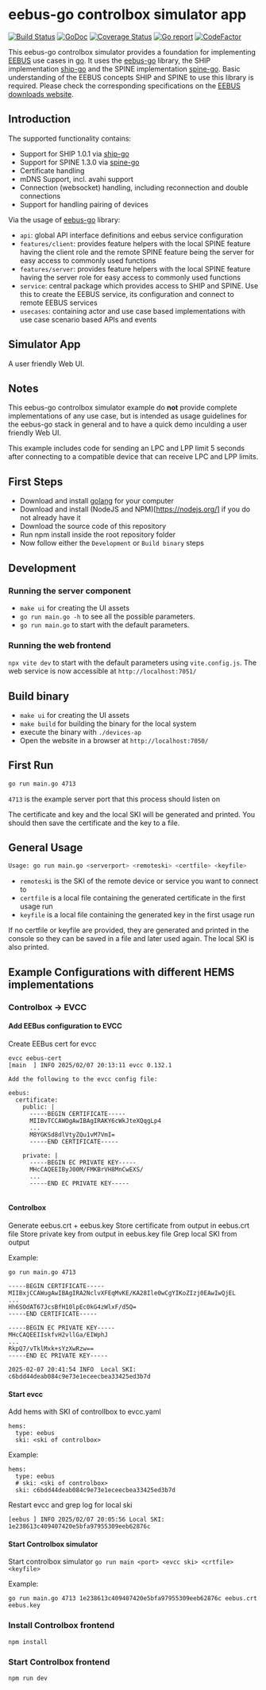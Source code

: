 # eebus-go controlbox simulator app

[![Build Status](https://github.com/enbility/eebus-go/actions/workflows/default.yml/badge.svg?branch=dev)](https://github.com/enbility/eebus-go/actions/workflows/default.yml/badge.svg?branch=dev)
[![GoDoc](https://img.shields.io/badge/godoc-reference-5272B4)](https://godoc.org/github.com/enbility/eebus-go)
[![Coverage Status](https://coveralls.io/repos/github/enbility/eebus-go/badge.svg?branch=dev)](https://coveralls.io/github/enbility/eebus-go?branch=dev)
[![Go report](https://goreportcard.com/badge/github.com/enbility/eebus-go)](https://goreportcard.com/report/github.com/enbility/eebus-go)
[![CodeFactor](https://www.codefactor.io/repository/github/enbility/eebus-go/badge)](https://www.codefactor.io/repository/github/enbility/eebus-go)

This eebus-go controlbox simulator provides a foundation for implementing [EEBUS](https://eebus.org) use cases in [go](https://golang.org). It uses the [eebus-go](https://github.com/enbility/eebus-go) library, the SHIP implementation [ship-go](https://github.com/enbility/ship-go) and the SPINE implementation [spine-go](https://github.com/enbility/spine-go).
Basic understanding of the EEBUS concepts SHIP and SPINE to use this library is required. Please check the corresponding specifications on the [EEBUS downloads website](https://www.eebus.org/media-downloads/).

## Introduction

The supported functionality contains:

- Support for SHIP 1.0.1 via [ship-go](https://github.com/enbility/ship-go)
- Support for SPINE 1.3.0 via [spine-go](https://github.com/enbility/spine-go)
- Certificate handling
- mDNS Support, incl. avahi support
- Connection (websocket) handling, including reconnection and double connections
- Support for handling pairing of devices

Via the usage of [eebus-go](https://github.com/enbility/eebus-go) library:

- `api`: global API interface definitions and eebus service configuration
- `features/client`: provides feature helpers with the local SPINE feature having the client role and the remote SPINE feature being the server for easy access to commonly used functions
- `features/server`: provides feature helpers with the local SPINE feature having the server role for easy access to commonly used functions
- `service`: central package which provides access to SHIP and SPINE. Use this to create the EEBUS service, its configuration and connect to remote EEBUS services
- `usecases`: containing actor and use case based implementations with use case scenario based APIs and events

## Simulator App

A user friendly Web UI.

## Notes

This eebus-go controlbox simulator example do **not** provide complete implementations of any use case, but is intended as usage guidelines for the eebus-go stack in general and to have a quick demo inculding a user friendly Web UI.

This example includes code for sending an LPC and LPP limit 5 seconds after connecting to a compatible device that can receive LPC and LPP limits.

## First Steps

- Download and install [golang](https://go.dev/) for your computer
- Download and install (NodeJS and NPM)[https://nodejs.org/] if you do not already have it
- Download the source code of this repository
- Run npm install inside the root repository folder
- Now follow either the `Development` or `Build binary` steps

## Development

### Running the server component

- `make ui` for creating the UI assets
- `go run main.go -h` to see all the possible parameters.
- `go run main.go` to start with the default parameters.

### Running the web frontend

`npx vite dev` to start with the default parameters using `vite.config.js`.
The web service is now accessible at `http://localhost:7051/`

## Build binary

- `make ui` for creating the UI assets
- `make build` for building the binary for the local system
- execute the binary with `./devices-ap`
- Open the website in a browser at `http://localhost:7050/`

## First Run

```sh
go run main.go 4713
```

`4713` is the example server port that this process should listen on

The certificate and key and the local SKI will be generated and printed. You should then save the certificate and the key to a file.

## General Usage

```sh
Usage: go run main.go <serverport> <remoteski> <certfile> <keyfile>
```

- `remoteski` is the SKI of the remote device or service you want to connect to
- `certfile` is a local file containing the generated certificate in the first usage run
- `keyfile` is a local file containing the generated key in the first usage run

If no certfile or keyfile are provided, they are generated and printed in the console so they can be saved in a file and later used again. The local SKI is also printed.

## Example Configurations with different HEMS implementations

### Controlbox -> EVCC

#### Add EEBus configuration to EVCC 
Create EEBus cert for evcc

```
evcc eebus-cert
[main  ] INFO 2025/02/07 20:13:11 evcc 0.132.1

Add the following to the evcc config file:

eebus:
  certificate:
    public: |
      -----BEGIN CERTIFICATE-----
      MIIBvTCCAWOgAwIBAgIRAKY6cWkJteXQqgLp4
      ...
      M8YGKSd8dlVtyZQu1vM7VmI=
      -----END CERTIFICATE-----
      
    private: |
      -----BEGIN EC PRIVATE KEY-----
      MHcCAQEEIByJ00M/FMKBrVH8MnCwEXS/
      ...
      -----END EC PRIVATE KEY-----
      
```

#### Controlbox
Generate eebus.crt + eebus.key
Store certificate from output in eebus.crt file
Store private key from output in eebus.key file
Grep local SKI from output

Example:
```
go run main.go 4713 

-----BEGIN CERTIFICATE-----
MIIBxjCCAWugAwIBAgIRA2NclvXFEqMvKE/KA28Ile0wCgYIKoZIzj0EAwIwQjEL
...
Hh6SOdAT67JcsBfH10lpEc0kG4zWlxF/d5Q=
-----END CERTIFICATE-----

-----BEGIN EC PRIVATE KEY-----
MHcCAQEEIIskfvH2vllGa/EIWphJ
...
RkpQ7/vTklMxk+sYzXwRzw==
-----END EC PRIVATE KEY-----

2025-02-07 20:41:54 INFO  Local SKI: c6bdd44deab084c9e73e1eceecbea33425ed3b7d
```

#### Start evcc

Add hems with SKI of controllbox to evcc.yaml
```
hems:
  type: eebus
  ski: <ski of controlbox>
```

Example:
```
hems:
  type: eebus
  # ski: <ski of controlbox>
  ski: c6bdd44deab084c9e73e1eceecbea33425ed3b7d

```

Restart evcc and grep log for local ski
```
[eebus ] INFO 2025/02/07 20:05:56 Local SKI: 1e238613c409407420e5bfa97955309eeb62876c
```

#### Start Controlbox simulator

Start controlbox simulator
`go run main <port> <evcc ski> <crtfile> <keyfile>`

Example:
```
go run main.go 4713 1e238613c409407420e5bfa97955309eeb62876c eebus.crt eebus.key
```

### Install Controlbox frontend

```
npm install
```

### Start Controlbox frontend 
```
npm run dev
```
